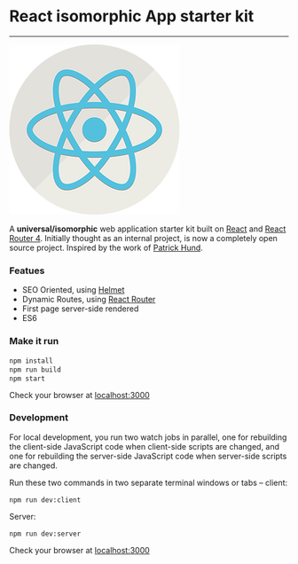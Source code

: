 # React isomorphic App starter kit 
---
![Logo](./ReactUniversalApp.png)


A **universal/isomorphic** web application starter kit built on [React](https://github.com/facebook/react) and [React Router 4](https://reacttraining.com/react-router/). 
Initially thought as an internal project, is now a completely open source project.
Inspired by the work of [Patrick Hund](https://github.com/pahund).

### Featues
 - SEO Oriented, using [Helmet](https://github.com/nfl/react-helmet)
 - Dynamic Routes, using [React Router](https://reacttraining.com/react-router/)
 - First page server-side rendered
 - ES6 

### Make it run

```
npm install
npm run build
npm start
```

Check your browser at [localhost:3000](localhost:3000)

### Development 

For local development, you run two watch jobs in parallel, one for
rebuilding the client-side JavaScript code when client-side scripts are changed,
and one for rebuilding the server-side JavaScript code when server-side scripts
are changed.

Run these two commands in two separate terminal windows or tabs – client:

```
npm run dev:client
```

Server:

```
npm run dev:server
```

Check your browser at [localhost:3000](localhost:3000)
